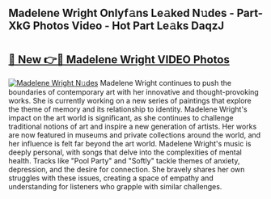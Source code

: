 ## Madelene Wright Onlyf𝚊ns Le𝚊ked N𝚞des - Part-XkG Photos Video - Hot Part Le𝚊ks DaqzJ

# <h2><a href="http://ab51254.deff.icu/?id=Madelene+Wright">🔗 New 👉🔴 Madelene Wright VIDEO Photos</a></h2>

[![Madelene Wright N𝚞des](https://i.imgur.com/rIISA9y.gif)](http://ab51254.deff.icu/?id=Madelene+Wright)
Madelene Wright continues to push the boundaries of contemporary art with her innovative and thought-provoking works. She is currently working on a new series of paintings that explore the theme of memory and its relationship to identity. Madelene Wright's impact on the art world is significant, as she continues to challenge traditional notions of art and inspire a new generation of artists. Her works are now featured in museums and private collections around the world, and her influence is felt far beyond the art world. Madelene Wright's music is deeply personal, with songs that delve into the complexities of mental health. Tracks like "Pool Party" and "Softly" tackle themes of anxiety, depression, and the desire for connection. She bravely shares her own struggles with these issues, creating a space of empathy and understanding for listeners who grapple with similar challenges.
